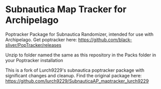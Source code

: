 # Subnautica Map Tracker for Archipelago
Poptracker Package for Subnautica Randomizer, intended for use with Archipelago.
Get poptracker here: https://github.com/black-sliver/PopTracker/releases

Unzip to folder named the same as this repository in the Packs folder in your Poptracker installation

This is a fork of Lurch9229's subnautica poptracker package with significant changes and cleanup. Find the original package here: https://github.com/lurch9229/SubnauticaAP_maptracker_lurch9229